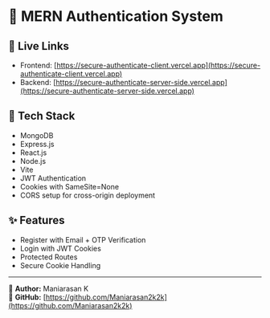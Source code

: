 # 🔐 MERN Authentication System

## 🚀 Live Links
- Frontend: [https://secure-authenticate-client.vercel.app](https://secure-authenticate-client.vercel.app)
- Backend: [https://secure-authenticate-server-side.vercel.app](https://secure-authenticate-server-side.vercel.app)

## 🧰 Tech Stack
- MongoDB
- Express.js
- React.js
- Node.js
- Vite
- JWT Authentication
- Cookies with SameSite=None
- CORS setup for cross-origin deployment

## ✨ Features
- Register with Email + OTP Verification
- Login with JWT Cookies
- Protected Routes
- Secure Cookie Handling

---

📸 **Author:** Maniarasan K  
🔗 **GitHub:** [https://github.com/Maniarasan2k2k](https://github.com/Maniarasan2k2k)
